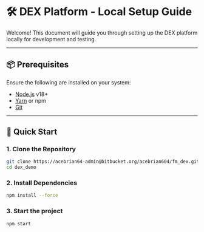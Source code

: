 # 🛠️ DEX Platform - Local Setup Guide

Welcome! This document will guide you through setting up the DEX platform locally for development and testing.

---

## 📦 Prerequisites

Ensure the following are installed on your system:

- [Node.js](https://nodejs.org/) v18+  
- [Yarn](https://classic.yarnpkg.com/lang/en/docs/install/) or npm
- [Git](https://git-scm.com/)  

---

## 🚀 Quick Start

### 1. Clone the Repository

```bash
git clone https://acebrian64-admin@bitbucket.org/acebrian604/fm_dex.git
cd dex_demo
```

### 2. Install Dependencies

```bash
npm install --force
```

### 3. Start the project

```bash
npm start
```